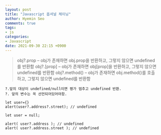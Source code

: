 ```yaml
---
layout: post
title: "Javascript 옵셔널 체이닝"
author: Hyemin Seo
comments: true
tags:
- js
categories:
- Javascript
date: 2021-09-30 22:15 +0900
---
```



> obj?.prop – obj가 존재하면 obj.prop을 반환하고, 그렇지 않으면 undefined를 반환함
> obj?.[prop] – obj가 존재하면 obj[prop]을 반환하고, 그렇지 않으면 undefined를 반환함
> obj?.method() – obj가 존재하면 obj.method()를 호출하고, 그렇지 않으면 undefined를 반환함

```
?.앞의 대상이 undefined/null이면 평가 멈추고 undefined 반환.
?. 앞의 변수는 꼭 선언되어있어야함.

let user={}
alert(user?.address?.street); // undefined

let user = null;

alert( user?.address ); // undefined
alert( user?.address.street ); // undefined

```
